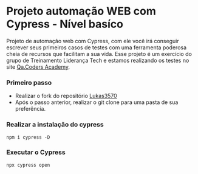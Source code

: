 # Projeto automação WEB com Cypress - Nível basíco

Projeto de automação web com Cypress, com ele você irá conseguir escrever seus primeiros casos de testes com uma ferramenta poderosa cheia de recursos que facilitam a sua vida. Esse projeto é um exercício do grupo de Treinamento Liderança Tech e estamos realizando os testes no site [Qa.Coders Academy](< https://automacao.qacoders-academy.com.br/>).

### Primeiro passo
- Realizar o fork do repositório [Lukas3570](<https://github.com/Lukas3570/exercicio-cypress>)
- Após o passo anterior, realizar o git clone para uma pasta de sua preferência.

### Realizar a instalação do cypress
```
npm i cypress -D
```

### Executar o Cypress
```
npx cypress open
```
